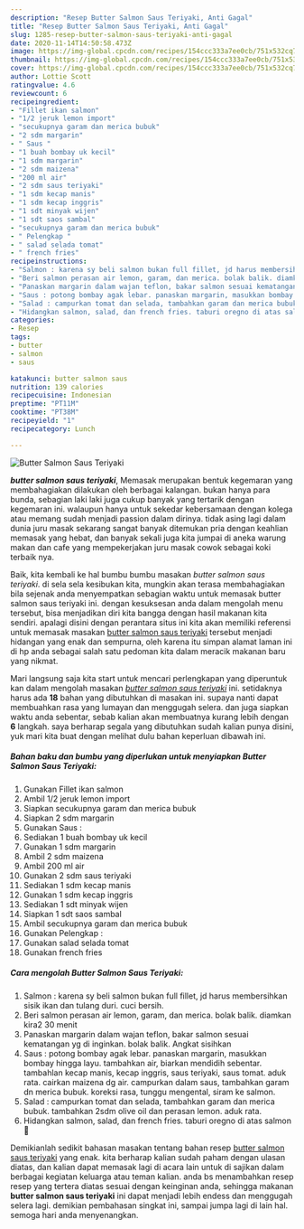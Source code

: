 ```yaml
---
description: "Resep Butter Salmon Saus Teriyaki, Anti Gagal"
title: "Resep Butter Salmon Saus Teriyaki, Anti Gagal"
slug: 1285-resep-butter-salmon-saus-teriyaki-anti-gagal
date: 2020-11-14T14:50:58.473Z
image: https://img-global.cpcdn.com/recipes/154ccc333a7ee0cb/751x532cq70/butter-salmon-saus-teriyaki-foto-resep-utama.jpg
thumbnail: https://img-global.cpcdn.com/recipes/154ccc333a7ee0cb/751x532cq70/butter-salmon-saus-teriyaki-foto-resep-utama.jpg
cover: https://img-global.cpcdn.com/recipes/154ccc333a7ee0cb/751x532cq70/butter-salmon-saus-teriyaki-foto-resep-utama.jpg
author: Lottie Scott
ratingvalue: 4.6
reviewcount: 6
recipeingredient:
- "Fillet ikan salmon"
- "1/2 jeruk lemon import"
- "secukupnya garam dan merica bubuk"
- "2 sdm margarin"
- " Saus "
- "1 buah bombay uk kecil"
- "1 sdm margarin"
- "2 sdm maizena"
- "200 ml air"
- "2 sdm saus teriyaki"
- "1 sdm kecap manis"
- "1 sdm kecap inggris"
- "1 sdt minyak wijen"
- "1 sdt saos sambal"
- "secukupnya garam dan merica bubuk"
- " Pelengkap "
- " salad selada tomat"
- " french fries"
recipeinstructions:
- "Salmon : karena sy beli salmon bukan full fillet, jd harus membersihkan sisik ikan dan tulang duri. cuci bersih."
- "Beri salmon perasan air lemon, garam, dan merica. bolak balik. diamkan kira2 30 menit"
- "Panaskan margarin dalam wajan teflon, bakar salmon sesuai kematangan yg di inginkan. bolak balik. Angkat sisihkan"
- "Saus : potong bombay agak lebar. panaskan margarin, masukkan bombay hingga layu. tambahkan air, biarkan mendidih sebentar. tambahlan kecap manis, kecap inggris, saus teriyaki, saus tomat. aduk rata. cairkan maizena dg air. campurkan dalam saus, tambahkan garam dn merica bubuk. koreksi rasa, tunggu mengental, siram ke salmon."
- "Salad : campurkan tomat dan selada, tambahkan garam dan merica bubuk. tambahkan 2sdm olive oil dan perasan lemon. aduk rata."
- "Hidangkan salmon, salad, dan french fries. taburi oregno di atas salmon 💋"
categories:
- Resep
tags:
- butter
- salmon
- saus

katakunci: butter salmon saus 
nutrition: 139 calories
recipecuisine: Indonesian
preptime: "PT11M"
cooktime: "PT38M"
recipeyield: "1"
recipecategory: Lunch

---
```



![Butter Salmon Saus Teriyaki](https://img-global.cpcdn.com/recipes/154ccc333a7ee0cb/751x532cq70/butter-salmon-saus-teriyaki-foto-resep-utama.jpg)

<b><i>butter salmon saus teriyaki</i></b>, Memasak merupakan bentuk kegemaran yang membahagiakan dilakukan oleh berbagai kalangan. bukan hanya para bunda, sebagian laki laki juga cukup banyak yang tertarik dengan kegemaran ini. walaupun hanya untuk sekedar kebersamaan dengan kolega atau memang sudah menjadi passion dalam dirinya. tidak asing lagi dalam dunia juru masak sekarang sangat banyak ditemukan pria dengan keahlian memasak yang hebat, dan banyak sekali juga kita jumpai di aneka warung makan dan cafe yang mempekerjakan juru masak cowok sebagai koki terbaik nya.

Baik, kita kembali ke hal bumbu bumbu masakan <i>butter salmon saus teriyaki</i>. di sela sela kesibukan kita, mungkin akan terasa membahagiakan bila sejenak anda menyempatkan sebagian waktu untuk memasak butter salmon saus teriyaki ini. dengan kesuksesan anda dalam mengolah menu tersebut, bisa menjadikan diri kita bangga dengan hasil makanan kita sendiri. apalagi disini dengan perantara situs ini kita akan memiliki referensi untuk memasak masakan <u>butter salmon saus teriyaki</u> tersebut menjadi hidangan yang enak dan sempurna, oleh karena itu simpan alamat laman ini di hp anda sebagai salah satu pedoman kita dalam meracik makanan baru yang nikmat.




Mari langsung saja kita start untuk mencari perlengkapan yang diperuntuk kan dalam mengolah masakan <u><i>butter salmon saus teriyaki</i></u> ini. setidaknya harus ada <b>18</b> bahan yang dibutuhkan di masakan ini. supaya nanti dapat membuahkan rasa yang lumayan dan menggugah selera. dan juga siapkan waktu anda sebentar, sebab kalian akan membuatnya kurang lebih dengan <b>6</b> langkah. saya berharap segala yang dibutuhkan sudah kalian punya disini, yuk mari kita buat dengan melihat dulu bahan keperluan dibawah ini.

<!--inarticleads1-->

##### Bahan baku dan bumbu yang diperlukan untuk menyiapkan Butter Salmon Saus Teriyaki:

1. Gunakan Fillet ikan salmon
1. Ambil 1/2 jeruk lemon import
1. Siapkan secukupnya garam dan merica bubuk
1. Siapkan 2 sdm margarin
1. Gunakan  Saus :
1. Sediakan 1 buah bombay uk kecil
1. Gunakan 1 sdm margarin
1. Ambil 2 sdm maizena
1. Ambil 200 ml air
1. Gunakan 2 sdm saus teriyaki
1. Sediakan 1 sdm kecap manis
1. Gunakan 1 sdm kecap inggris
1. Sediakan 1 sdt minyak wijen
1. Siapkan 1 sdt saos sambal
1. Ambil secukupnya garam dan merica bubuk
1. Gunakan  Pelengkap :
1. Gunakan  salad selada tomat
1. Gunakan  french fries




<!--inarticleads2-->

##### Cara mengolah Butter Salmon Saus Teriyaki:

1. Salmon : karena sy beli salmon bukan full fillet, jd harus membersihkan sisik ikan dan tulang duri. cuci bersih.
1. Beri salmon perasan air lemon, garam, dan merica. bolak balik. diamkan kira2 30 menit
1. Panaskan margarin dalam wajan teflon, bakar salmon sesuai kematangan yg di inginkan. bolak balik. Angkat sisihkan
1. Saus : potong bombay agak lebar. panaskan margarin, masukkan bombay hingga layu. tambahkan air, biarkan mendidih sebentar. tambahlan kecap manis, kecap inggris, saus teriyaki, saus tomat. aduk rata. cairkan maizena dg air. campurkan dalam saus, tambahkan garam dn merica bubuk. koreksi rasa, tunggu mengental, siram ke salmon.
1. Salad : campurkan tomat dan selada, tambahkan garam dan merica bubuk. tambahkan 2sdm olive oil dan perasan lemon. aduk rata.
1. Hidangkan salmon, salad, dan french fries. taburi oregno di atas salmon 💋




Demikianlah sedikit bahasan masakan tentang bahan resep <u>butter salmon saus teriyaki</u> yang enak. kita berharap kalian sudah paham dengan ulasan diatas, dan kalian dapat memasak lagi di acara lain untuk di sajikan dalam berbagai kegiatan keluarga atau teman kalian. anda bs menambahkan resep resep yang tertera diatas sesuai dengan keinginan anda, sehingga makanan <b>butter salmon saus teriyaki</b> ini dapat menjadi lebih endess dan menggugah selera lagi. demikian pembahasan singkat ini, sampai jumpa lagi di lain hal. semoga hari anda menyenangkan.

